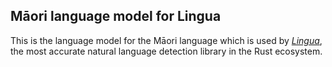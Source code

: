 ## Māori language model for Lingua

This is the language model for the Māori language which is used by 
[*Lingua*](https://github.com/pemistahl/lingua-rs), 
the most accurate natural language detection library in the Rust ecosystem.